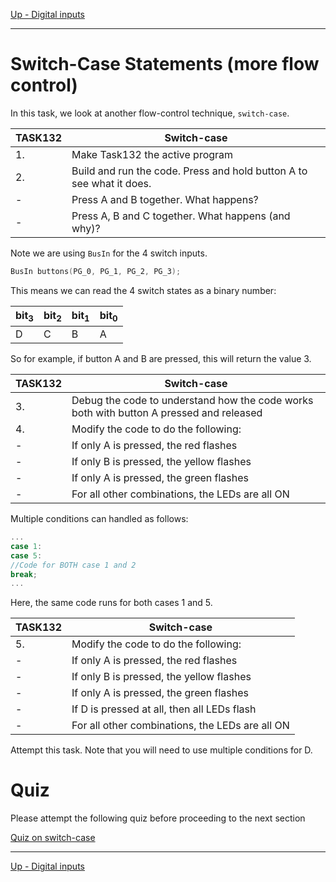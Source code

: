 [Up - Digital inputs](Digital_Inputs_1.md)

--- 

# Switch-Case Statements (more flow control)
In this task, we look at another flow-control technique, `switch-case`. 

| TASK132 | Switch-case |
| --- | --- |
| 1. | Make Task132 the active program |
| 2. | Build and run the code. Press and hold button A to see what it does. |
| - | Press A and B together. What happens? |
| - | Press A, B and C together. What happens (and why)? |

Note we are using `BusIn` for the 4 switch inputs.

```C++
BusIn buttons(PG_0, PG_1, PG_2, PG_3);
```

This means we can read the 4 switch states as a binary number:

| bit<sub>3</sub> | bit<sub>2</sub> | bit<sub>1</sub> | bit<sub>0</sub> |
| --- | --- | --- | --- | 
|  D  |  C  |  B  |  A  |

So for example, if button A and B are pressed, this will return the value 3.

| TASK132 | Switch-case |
| --- | --- |
| 3. | Debug the code to understand how the code works both with button A pressed and released |
| 4. | Modify the code to do the following: |
| -  | If only A is pressed, the red flashes |
| -  | If only B is pressed, the yellow flashes |
| -  | If only A is pressed, the green flashes |
| -  | For all other combinations, the LEDs are all ON |

Multiple conditions can handled as follows:

```C++
...
case 1:
case 5:
//Code for BOTH case 1 and 2
break;
...
```

Here, the same code runs for both cases 1 and 5.

| TASK132 | Switch-case |
| --- | --- |
| 5. | Modify the code to do the following: |
| -  | If only A is pressed, the red flashes |
| -  | If only B is pressed, the yellow flashes |
| -  | If only A is pressed, the green flashes |
| -  | If D is pressed at all, then all LEDs flash
| -  | For all other combinations, the LEDs are all ON |


Attempt this task. Note that you will need to use multiple conditions for D.

# Quiz

Please attempt the following quiz before proceeding to the next section

[Quiz on switch-case](https://dle.plymouth.ac.uk/mod/quiz/view.php?id=993811)

---

[Up - Digital inputs](Digital_Inputs_1.md)